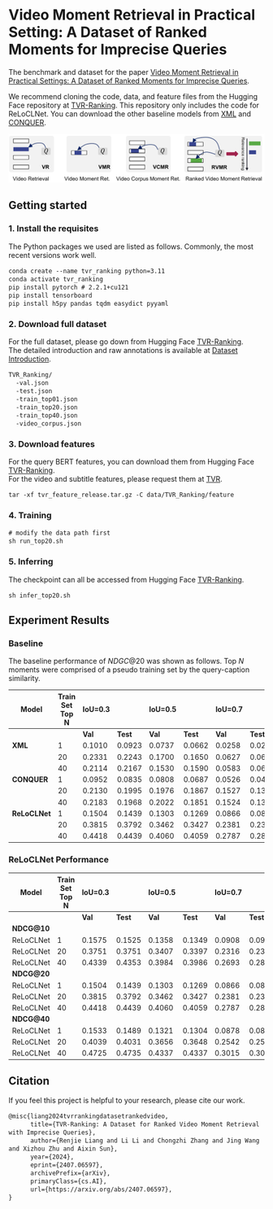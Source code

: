 # Video Moment Retrieval in Practical Setting: A Dataset of Ranked Moments for Imprecise  Queries

The benchmark and dataset for the paper [Video Moment Retrieval in Practical Settings: A Dataset of Ranked Moments for Imprecise Queries](https://arxiv.org/abs/2407.06597).

We recommend cloning the code, data, and feature files from the Hugging Face repository at [TVR-Ranking](https://huggingface.co/axgroup/TVR-Ranking).  This repository only includes the code for ReLoCLNet. You can download the other baseline models from [XML](https://huggingface.co/LiangRenjie/XML_RVMR) and [CONQUER](https://huggingface.co/LiangRenjie/CONQUER_RVMR).

![TVR_Ranking_overview](./figures/taskComparisonV.png)  




## Getting started
### 1. Install the requisites

The Python packages we used are listed as follows. Commonly, the most recent versions work well.  


```shell
conda create --name tvr_ranking python=3.11
conda activate tvr_ranking
pip install pytorch # 2.2.1+cu121
pip install tensorboard 
pip install h5py pandas tqdm easydict pyyaml
```

### 2. Download full dataset
For the full dataset, please go down from Hugging Face [TVR-Ranking](https://huggingface.co/axgroup/TVR-Ranking). \
The detailed introduction and raw annotations is available at [Dataset Introduction](data/TVR_Ranking/readme.md).


```
TVR_Ranking/
  -val.json                  
  -test.json                 
  -train_top01.json
  -train_top20.json
  -train_top40.json
  -video_corpus.json
```

### 3. Download features

For the query BERT features, you can download them from Hugging Face [TVR-Ranking](https://huggingface.co/axgroup/TVR-Ranking). \
For the video and subtitle features, please request them at [TVR](https://tvr.cs.unc.edu/).

```shell
tar -xf tvr_feature_release.tar.gz -C data/TVR_Ranking/feature
```

### 4. Training
```shell
# modify the data path first 
sh run_top20.sh
```
### 5. Inferring
The checkpoint can all be accessed from Hugging Face [TVR-Ranking](https://huggingface.co/axgroup/TVR-Ranking).
```shell
sh infer_top20.sh
```

## Experiment Results
### Baseline
The baseline performance of  $NDGC@20$ was shown as follows.
Top $N$ moments were comprised of a pseudo training set by the query-caption similarity.

| **Model**      | **Train Set Top N** | **IoU=0.3**  | |**IoU=0.5**  | |**IoU=0.7**  | |
|----------------|---------------------|--------------|--------------|--------------|--------------|--------------|--------------|
|                |                     | **Val** | **Test** | **Val** | **Test** | **Val** | **Test** |
| **XML**        | 1                   | 0.1010 | 0.0923 | 0.0737 | 0.0662 | 0.0258 | 0.0269 |
|                | 20                  | 0.2331 | 0.2243 | 0.1700 | 0.1650 | 0.0627 | 0.0664 |
|                | 40                  | 0.2114 | 0.2167 | 0.1530 | 0.1590 | 0.0583 | 0.0635 |
| **CONQUER**    | 1                   | 0.0952      | 0.0835   | 0.0808      | 0.0687   | 0.0526      | 0.0484   |
|                | 20                  | 0.2130      | 0.1995   | 0.1976      | 0.1867   | 0.1527      | 0.1368   |
|                | 40                  | 0.2183      | 0.1968   | 0.2022      | 0.1851   | 0.1524      | 0.1365   |
| **ReLoCLNet**  | 1                   | 0.1504 | 0.1439 | 0.1303 | 0.1269 | 0.0866 | 0.0849 |
|                | 20                  | 0.3815 | 0.3792 | 0.3462 | 0.3427 | 0.2381 | 0.2386 |
|                | 40                  | 0.4418 | 0.4439 | 0.4060 | 0.4059 | 0.2787 | 0.2877 |


###  ReLoCLNet Performance

| **Model**  | **Train Set Top N** | **IoU=0.3**  | |**IoU=0.5**  | |**IoU=0.7**  | |
|------------|---------------------|--------------|--------------|--------------|--------------|--------------|--------------|
|            |                     | **Val** | **Test** | **Val** | **Test** | **Val** | **Test** |
| **NDCG@10** |                     |              |              |              |              |              |              |
| ReLoCLNet  | 1                   | 0.1575 | 0.1525 | 0.1358 | 0.1349 | 0.0908 | 0.0916 |
| ReLoCLNet  | 20                  | 0.3751 | 0.3751 | 0.3407 | 0.3397 | 0.2316 | 0.2338 |
| ReLoCLNet  | 40                  | 0.4339 | 0.4353 | 0.3984 | 0.3986 | 0.2693 | 0.2807 |
| **NDCG@20** |                     |              |              |              |              |              |              |
| ReLoCLNet  | 1                   | 0.1504 | 0.1439 | 0.1303 | 0.1269 | 0.0866 | 0.0849 |
| ReLoCLNet  | 20                  | 0.3815 | 0.3792 | 0.3462 | 0.3427 | 0.2381 | 0.2386 |
| ReLoCLNet  | 40                  | 0.4418 | 0.4439 | 0.4060 | 0.4059 | 0.2787 | 0.2877 |
| **NDCG@40** |                     |              |              |              |              |              |              |
| ReLoCLNet  | 1                   | 0.1533 | 0.1489 | 0.1321 | 0.1304 | 0.0878 | 0.0869 |
| ReLoCLNet  | 20                  | 0.4039 | 0.4031 | 0.3656 | 0.3648 | 0.2542 | 0.2567 |
| ReLoCLNet  | 40                  | 0.4725 | 0.4735 | 0.4337 | 0.4337 | 0.3015 | 0.3079 |








## Citation
If you feel this project is helpful to your research, please cite our work.
```
@misc{liang2024tvrrankingdatasetrankedvideo,
      title={TVR-Ranking: A Dataset for Ranked Video Moment Retrieval with Imprecise Queries}, 
      author={Renjie Liang and Li Li and Chongzhi Zhang and Jing Wang and Xizhou Zhu and Aixin Sun},
      year={2024},
      eprint={2407.06597},
      archivePrefix={arXiv},
      primaryClass={cs.AI},
      url={https://arxiv.org/abs/2407.06597}, 
}
```
